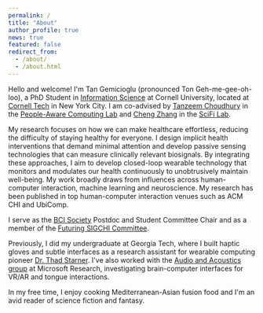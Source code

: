 ```yaml
---
permalink: /
title: "About"
author_profile: true
news: true
featured: false
redirect_from: 
  - /about/
  - /about.html
---
```


Hello and welcome! I'm Tan Gemicioglu (pronounced Ton Geh-me-gee-oh-loo), a PhD Student in [Information Science](https://infosci.cornell.edu/) at Cornell University, located at [Cornell Tech](https://tech.cornell.edu/) in New York City. I am co-advised by [Tanzeem Choudhury](https://tech.cornell.edu/people/tanzeem-choudhury/) in the [People-Aware Computing Lab](https://pac.cs.cornell.edu/) and [Cheng Zhang](http://www.czhang.org/) in the [SciFi Lab](https://www.scifilab.org/).

My research focuses on how we can make healthcare effortless, reducing the difficulty of staying healthy for everyone. I design implicit health interventions that demand minimal attention and develop passive sensing technologies that can measure clinically relevant biosignals. By integrating these approaches, I aim to develop closed-loop wearable technology that monitors and modulates our health continuously to unobtrusively maintain well-being. My work broadly draws from influences across human-computer interaction, machine learning and neuroscience. My research has been published in top human-computer interaction venues such as ACM CHI and UbiComp.
<!-- I am interested in combining sensors and haptics to develop wearable technology that monitors and modulates physical or behavioral health without requiring attention. Contrary to current commercial and clinical health devices, I aim to minimize the need for daily tasks and reminders for health improvements. Towards this end, I've designed brain-computer interfaces and haptic gloves for daily wear while broadly drawing from past research in human-computer interaction, machine learning and neuroscience. My research has been published in top human-computer interaction venues such as ACM CHI and UbiComp. -->
<!-- I'm interested in developing **symbiotic interfaces**, devices that integrate with their users' physiology while learning alongside them to augment their abilities. I study and design wearable technology using sensors and haptics for **new interaction techniques** and **faster skill acquisition**, broadly drawing from influences across human-computer interaction, machine learning and neuroscience. My research has been published in top human-computer interaction venues such as ACM CHI and UbiComp. -->

I serve as the [BCI Society](https://bcisociety.org/) Postdoc and Student Committee Chair and as a member of the [Futuring SIGCHI Committee](https://sigchi.org/people/committees/#futuring-sigchi-committee). 

Previously, I did my undergraduate at Georgia Tech, where I built haptic gloves and subtle interfaces as a research assistant for wearable computing pioneer [Dr. Thad Starner](https://www.cc.gatech.edu/home/thad/index.htm). I've also worked with the [Audio and Acoustics group](https://www.microsoft.com/en-us/research/group/audio-and-acoustics-research-group/) at Microsoft Research, investigating brain-computer interfaces for VR/AR and tongue interactions.

In my free time, I enjoy cooking Mediterranean-Asian fusion food and I'm an avid reader of science fiction and fantasy.
